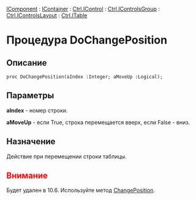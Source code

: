 ﻿---
Link: .Ctrl.ITable.@DoChangePosition
---

[IComponent](topic:Com.Custom.ComClasses.IComponent.Default) :
[IContainer](topic:Com.Custom.ComClasses.IContainer.Default) :
[Ctrl.IControl](topic:Com.Custom.ComClasses.Ctrl.IControl.Default) :
[Ctrl.IControlsGroup](topic:Com.Custom.ComClasses.Ctrl.IControlsGroup.Default) :
[Ctrl.IControlsLayout](topic:Com.Custom.ComClasses.Ctrl.IControlsLayout.Default) :
[Ctrl.ITable](Default)

# Процедура DoChangePosition

## Описание

    proc DoChangePosition(aIndex :Integer; aMoveUp :Logical);

## Параметры

**aIndex** - номер строки.

**aMoveUp** - если True, строка перемещается вверх, если False - вниз.

## Назначение

Действие при перемещении строки таблицы.

## <span style="color:red">Внимание</span>

Будет удален в 10.6. Используйте метод [ChangePosition](topic:.Custom.ComClasses.Ctrl.ITable.ChangePosition).
